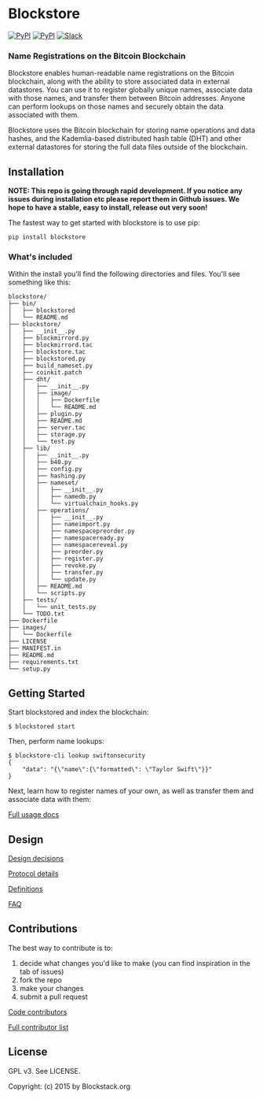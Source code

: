 # Blockstore

[![PyPI](https://img.shields.io/pypi/v/blockstore.svg)](https://pypi.python.org/pypi/blockstore/)
[![PyPI](https://img.shields.io/pypi/dm/blockstore.svg)](https://pypi.python.org/pypi/blockstore/)
[![Slack](http://slack.blockstack.org/badge.svg)](http://slack.blockstack.org/)

### Name Registrations on the Bitcoin Blockchain

Blockstore enables human-readable name registrations on the Bitcoin blockchain, along with the ability to store associated data in external datastores. You can use it to register globally unique names, associate data with those names, and transfer them between Bitcoin addresses. Anyone can perform lookups on those names and securely obtain the data associated with them.

Blockstore uses the Bitcoin blockchain for storing name operations and data hashes, and the Kademlia-based distributed hash table (DHT) and other external datastores for storing the full data files outside of the blockchain.

## Installation

**NOTE: This repo is going through rapid development. If you notice any issues during installation etc please report them in Github issues. We hope to have a stable, easy to install, release out very soon!**

The fastest way to get started with blockstore is to use pip:

```
pip install blockstore
```

### What's included

Within the install you'll find the following directories and files. You'll see something like this:

```
blockstore/
├── bin/
│   ├── blockstored
│   └── README.md
├── blockstore/
│   ├── __init__.py
│   ├── blockmirrord.py
│   ├── blockmirrord.tac
│   ├── blockstore.tac
│   ├── blockstored.py
│   ├── build_nameset.py
│   ├── coinkit.patch
│   ├── dht/
│   │   ├── __init__.py
│   │   ├── image/
│   │   │   ├── Dockerfile
│   │   │   └── README.md
│   │   ├── plugin.py
│   │   ├── README.md
│   │   ├── server.tac
│   │   ├── storage.py
│   │   └── test.py
│   ├── lib/
│   │   ├── __init__.py
│   │   ├── b40.py
│   │   ├── config.py
│   │   ├── hashing.py
│   │   ├── nameset/
│   │   │   ├── __init__.py
│   │   │   ├── namedb.py
│   │   │   └── virtualchain_hooks.py
│   │   ├── operations/
│   │   │   ├── __init__.py
│   │   │   ├── nameimport.py
│   │   │   ├── namespacepreorder.py
│   │   │   ├── namespaceready.py
│   │   │   ├── namespacereveal.py
│   │   │   ├── preorder.py
│   │   │   ├── register.py
│   │   │   ├── revoke.py
│   │   │   ├── transfer.py
│   │   │   └── update.py
│   │   ├── README.md
│   │   └── scripts.py
│   ├── tests/
│   │   └── unit_tests.py
│   └── TODO.txt
├── Dockerfile
├── images/
│   └── Dockerfile
├── LICENSE
├── MANIFEST.in
├── README.md
├── requirements.txt
└── setup.py
```


## Getting Started

Start blockstored and index the blockchain:

```
$ blockstored start
```

Then, perform name lookups:

```
$ blockstore-cli lookup swiftonsecurity
{
    "data": "{\"name\":{\"formatted\": \"Taylor Swift\"}}"
}
```

Next, learn how to register names of your own, as well as transfer them and associate data with them:

[Full usage docs](../../wiki/Usage)

## Design

[Design decisions](../../wiki/Design-Decisions)

[Protocol details](../../wiki/Protocol-Details)

[Definitions](../../wiki/Definitions)

[FAQ](../../wiki/FAQ)

## Contributions

The best way to contribute is to:

1. decide what changes you'd like to make (you can find inspiration in the tab of issues)
1. fork the repo
1. make your changes
1. submit a pull request

[Code contributors](../../graphs/contributors)

[Full contributor list](../../wiki/Contributors)

## License

GPL v3. See LICENSE.

Copyright: (c) 2015 by Blockstack.org
